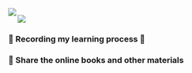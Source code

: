 <img align="left" src="https://github-readme-stats.vercel.app/api?username=xcbyao&show_icons=true&theme=highcontrast" />

[![](https://github-readme-stats.vercel.app/api/top-langs/?username=xcbyao&layout=compact)](https://github.com/anuraghazra/github-readme-stats)

### 📝 Recording my learning process 🎯
### 💝 Share the online books and other materials
